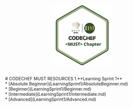 
<p align="center"><img src="img/Copy of College Chapters Logo - _Short Name_.png" width=200 height=200> </img> </p>
<br/>
# CODECHEF MUST RESOURCES 
1.**Learning Sprint 1** <br/>
         * [Absolute Beginner](LearningSprint1/AbsoluteBeginner.md)<br/>
         * [Beginner](LearningSprint1/Beginner.md)<br/>
         * [Intermediate](LearningSprint1/Intermediate.md)<br/>
         * [Advanced](LearningSprint1/Advanced.md)<br/>
